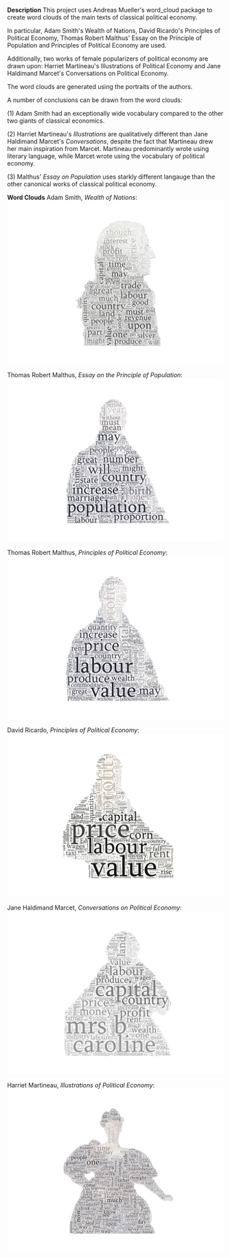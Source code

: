 **Description**
This project uses Andreas Mueller's word_cloud package to create word clouds of the main texts of classical political economy.

In particular, Adam Smith's Wealth of Nations, David Ricardo's Principles of Political Economy, Thomas Robert Malthus' Essay on the Principle of Population and Principles of Political Economy are used.

Additionally, two works of female popularizers of political economy are drawn upon: Harriet Martineau's Illustrations of Political Economy and Jane Haldimand Marcet's Conversations on Political Economy.

The word clouds are generated using the portraits of the authors.

A number of conclusions can be drawn from the word clouds:

(1) Adam Smith had an exceptionally wide vocabulary compared to the other two giants of classical economics.

(2) Harriet Martineau's _Illustrations_ are qualitatively different than Jane Haldimand Marcet's _Conversations_, despite the fact that Martineau drew her main inspiration from Marcet. Martineau predominantly wrote using literary language, while Marcet wrote using the vocabulary of political economy.

(3) Malthus' _Essay on Population_ uses starkly different langauge than the other canonical works of classical political economy.

**Word Clouds**
Adam Smith, _Wealth of Nations_:
![alt_text](https://raw.githubusercontent.com/chrissimmerman/Political-Economy-Word-Clouds/main/smithCloud.png?raw=true)

Thomas Robert Malthus, _Essay on the Principle of Population_:
![alt text](https://raw.githubusercontent.com/chrissimmerman/Political-Economy-Word-Clouds/main/malthusCloud.png?raw=true)

Thomas Robert Malthus, _Principles of Political Economy_:
![alt text](https://raw.githubusercontent.com/chrissimmerman/Political-Economy-Word-Clouds/main/malthusCloud2.png?raw=true)

David Ricardo, _Principles of Political Economy_:
![alt_text](https://raw.githubusercontent.com/chrissimmerman/Political-Economy-Word-Clouds/main/ricardoCloud.png?raw=true)

Jane Haldimand Marcet, _Conversations on Political Economy_:
![alt_text](https://raw.githubusercontent.com/chrissimmerman/Political-Economy-Word-Clouds/main/marcetCloudFixed.png)

Harriet Martineau, _Illustrations of Political Economy_:
![alt_text](https://github.com/chrissimmerman/Political-Economy-Word-Clouds/blob/main/martineauCloud.png?raw=true)
